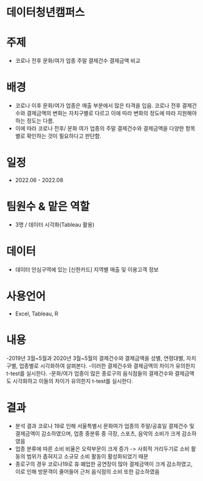 # 데이터청년캠퍼스

# 주제
- 코로나 전후 문화/여가 업종 주말 결제건수 결제금액 비교

# 배경
- 코로나 이후 문화/여가 업종은 매출 부분에서 많은 타격을 입음. 코로나 전후 결제건수와 결제금액의 변화는 자치구별로 다르고 이에 따라 변화의 정도에 따라 지원해야 하는 정도는 다름.
- 이에 따라 코로나 전후/ 문화 여가 업종의 주말 결제건수와 결제금액을 다양한 항목별로 확인하는 것이 필요하다고 판단함.

# 일정
- 2022.06 - 2022.08

# 팀원수 & 맡은 역할
- 3명 / 데이터 시각화(Tableau 활용)  

# 데이터
- 데이터 안심구역에 있는 [신한카드] 지역별 매출 및 이용고객 정보

# 사용언어
- Excel, Tableau, R

# 내용
-2019년 3월~5월과 2020년 3월~5월의 결제건수와 결제금액을 성별, 연령대별, 자치구별, 업종별로 시각화하여 살펴본다.
-이러한 결제건수와 결제금액의 차이가 유의한지 t-test를 실시한다.
-문화/여가 업종이 많은 종로구의 음식점들의 결제건수와 결제금액도 시각화하고 이들의 차이가 유의한지 t-test를 실시한다.

# 결과
- 분석 결과 코로나 19로 인해 서울특별시 문화여가 업종의 주말/공휴일 결제건수 및 결제금액이 감소하였으며, 업종 중분류 중 극장, 스포츠, 음악의 소비가 크게 감소하였음
- 업종 분류에 따른 소비 비율은 오락부문이 크게 증가 -> 사회적 거리두기로 소비 활동의 범위가 좁혀지고 소규모 소비 활동이 활성화되었기 때문
- 종로구의 경우 코로나19로 휴·폐업한 공연장이 많아 결제금액이 크게 감소하였고, 이로 인해 방문객이 줄어들어 근처 음식점의 소비 또한 감소하였음




